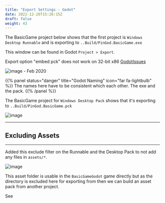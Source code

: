 ```yaml
---
title: "Export Settings - Godot"
date: 2022-12-26T15:26:15Z
draft: false
weight: 43
---
```


The BasicGame project below shows that the first project is `Windows Desktop Runnable` and is exporting to `..Build/PinGod.BasicGame.exe`

This window can be found in Godot `Project > Export`. 

Export option "embed pck" does not work on 32-bit x86 [GodotIssues](https://github.com/godotengine/godot/issues/35830)

![image](../../images/basicgame-project-export-exe.jpg) - Feb 2020

{{% panel status="danger" title="Godot Naming" icon="far fa-lightbulb" %}}
The names here have to be consistent which each other. The exe and the pack.
{{% /panel %}}

The BasicGame project for `Windows Desktop Pack` shows that it's exporting to `..Build/PinGod.BasicGame.pck`

![image](../../images/basicgame-project-export-pck.jpg)

---
## Excluding Assets
---

Added this exclude filter on the Runnable and the Desktop Pack to not add any files in `assets/*`.

![image](../../images/basicgame-project-export-assets.jpg)

This asset folder is usable in the `BasicGameGodot` game directly but as the directory is excluded here for exporting from then we can build an asset pack from another project.

See 
